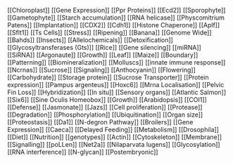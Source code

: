 [[Chloroplast]]
[[Gene Expression]]
[[Ppr Proteins]]
[[Ecd2]]
[[Sporophyte]]
[[Gametophyte]]
[[Starch accumulation]]
[[RNA helicase]]
[[Physcomitrium Patens]]
[[Implantation]]
[[CDX2]]
[[Cdh1]]
[[Histone Chaperone]]
[[Aplf]]
[[Sflt1]]
[[Ts Cells]]
[[Stress]]
[[Ripening]]
[[Banana]]
[[Genome Wide]]
[[Bahds]]
[[Insects]]
[[Allelochemicals]]
[[Detoxification]]
[[Glycosyltransferases (Gts)]]
[[Rice]]
[[Gene silencing]]
[[miRNA]]
[[SiRNA]]
[[Argonaute]]
[[Growth]]
[[Leaf]]
[[Maize]]
[[Boundary]]
[[Patterning]]
[[Biomineralization]]
[[Molluscs]]
[[innate immune response]]
[[Ncrnas]]
[[Sucrose]]
[[Signaling]]
[[Anthocyanin]]
[[Flowering]]
[[Carbohydrate]]
[[Storage protein]]
[[Sucrose Transporter]]
[[Protein expression]]
[[Pampus argenteus]]
[[Hoxc6]]
[[Mrna Localisation]]
[[Pelvic Fin Loss]]
[[Hybridization]]
[[In situ]]
[[Sensory organs]]
[[Atlantic Salmon]]
[[Six6]]
[[Sine Oculis Homeobox]]
[[Growth]]
[[Arabidopsis]]
[[COI1]]
[[Defense]]
[[Jasmonate]]
[[Jazs]]
[[Cell proliferation]]
[[Protease]]
[[Degradation]]
[[Phosphorylation]]
[[Ubiquitination]]
[[Organ size]]
[[Proteostasis]]
[[Da1]]
[[N-degron Pathway]]
[[Broilers]]
[[Gene Expression]]
[[Caeca]]
[[Delayed Feeding]]
[[Metabolism]]
[[Drosophila]]
[[Diet]]
[[Nutrition]]
[[genotypes]]
[[Actin]]
[[Cytoskeleton]]
[[Membrane]]
[[Signalling]]
[[poLLen]]
[[Net2a]]
[[Nilaparvata lugens]]
[[Glycosylation]]
[[RNA interference]]
[[N-glycan]]
[[Postembryonic]]
